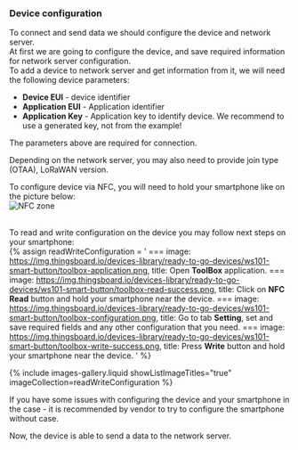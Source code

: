 ### Device configuration

To connect and send data we should configure the device and network server.  
At first we are going to configure the device, and save required information for network server configuration.  
To add a device to network server and get information from it, we will need the following device parameters:  
 - **Device EUI** - device identifier
 - **Application EUI** - Application identifier
 - **Application Key** - Application key to identify device. We recommend to use a generated key, not from the example!  

The parameters above are required for connection.  
  
Depending on the network server, you may also need to provide join type (OTAA), LoRaWAN version.  
  
To configure device via NFC, you will need to hold your smartphone like on the picture below:  
![NFC zone](https://img.thingsboard.io/devices-library/ready-to-go-devices/ws101-smart-button/nfc-area.png)  
<br>

To read and write configuration on the device you may follow next steps on your smartphone:  
{% assign readWriteConfiguration = '
    ===
        image: https://img.thingsboard.io/devices-library/ready-to-go-devices/ws101-smart-button/toolbox-application.png,
        title: Open **ToolBox** application.
    ===
        image: https://img.thingsboard.io/devices-library/ready-to-go-devices/ws101-smart-button/toolbox-read-success.png,
        title: Click on **NFC Read** button and hold your smartphone near the device.
    ===
        image: https://img.thingsboard.io/devices-library/ready-to-go-devices/ws101-smart-button/toolbox-configuration.png,
        title: Go to tab **Setting**, set and save required fields and any other configuration that you need.
    ===
        image: https://img.thingsboard.io/devices-library/ready-to-go-devices/ws101-smart-button/toolbox-write-success.png,
        title: Press **Write** button and hold your smartphone near the device.
'
%}

{% include images-gallery.liquid showListImageTitles="true" imageCollection=readWriteConfiguration %}

If you have some issues with configuring the device and your smartphone in the case - it is recommended by vendor to try to configure the smartphone without case.  

Now, the device is able to send a data to the network server.  
